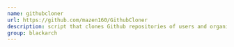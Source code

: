 ```yaml
---
name: githubcloner
url: https://github.com/mazen160/GithubCloner
description: script that clones Github repositories of users and organizations automatically. URL : https://github.com/mazen160/GithubCloner Groups : blackarch blackarch-misc blackarch-automation
group: blackarch
---
```

